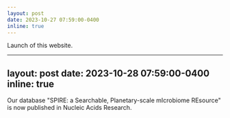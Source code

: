 ```yaml
---
layout: post
date: 2023-10-27 07:59:00-0400
inline: true
---
```


Launch of this website.

---
layout: post
date: 2023-10-28 07:59:00-0400
inline: true
---

Our database "SPIRE: a Searchable, Planetary-scale mIcrobiome REsource" is now published in Nucleic Acids Research.
